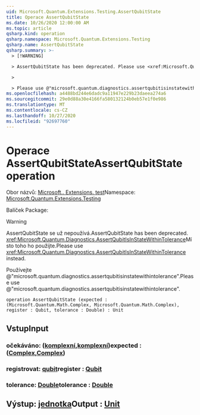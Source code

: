 ```yaml
---
uid: Microsoft.Quantum.Extensions.Testing.AssertQubitState
title: Operace AssertQubitState
ms.date: 10/26/2020 12:00:00 AM
ms.topic: article
qsharp.kind: operation
qsharp.namespace: Microsoft.Quantum.Extensions.Testing
qsharp.name: AssertQubitState
qsharp.summary: >-
  > [!WARNING]

  > AssertQubitState has been deprecated. Please use <xref:Microsoft.Quantum.Diagnostics.AssertQubitIsInStateWithinTolerance> instead.

  >

  > Please use @"microsoft.quantum.diagnostics.assertqubitisinstatewithintolerance".
ms.openlocfilehash: a4488bd244e6dadc9a11947e229b23daeea274a6
ms.sourcegitcommit: 29e0d88a30e4166fa580132124b0eb57e1f0e986
ms.translationtype: MT
ms.contentlocale: cs-CZ
ms.lasthandoff: 10/27/2020
ms.locfileid: "92697760"
---
```

# <a name="assertqubitstate-operation"></a><span data-ttu-id="dd28f-102">Operace AssertQubitState</span><span class="sxs-lookup"><span data-stu-id="dd28f-102">AssertQubitState operation</span></span>

<span data-ttu-id="dd28f-103">Obor názvů: [Microsoft.. Extensions. test](xref:Microsoft.Quantum.Extensions.Testing)</span><span class="sxs-lookup"><span data-stu-id="dd28f-103">Namespace: [Microsoft.Quantum.Extensions.Testing](xref:Microsoft.Quantum.Extensions.Testing)</span></span>

<span data-ttu-id="dd28f-104">Balíček [](https://nuget.org/packages/)</span><span class="sxs-lookup"><span data-stu-id="dd28f-104">Package: [](https://nuget.org/packages/)</span></span>


> [!WARNING]
> <span data-ttu-id="dd28f-105">AssertQubitState se už nepoužívá.</span><span class="sxs-lookup"><span data-stu-id="dd28f-105">AssertQubitState has been deprecated.</span></span> <span data-ttu-id="dd28f-106"><xref:Microsoft.Quantum.Diagnostics.AssertQubitIsInStateWithinTolerance>Místo toho ho použijte.</span><span class="sxs-lookup"><span data-stu-id="dd28f-106">Please use <xref:Microsoft.Quantum.Diagnostics.AssertQubitIsInStateWithinTolerance> instead.</span></span>
>
> <span data-ttu-id="dd28f-107">Používejte @"microsoft.quantum.diagnostics.assertqubitisinstatewithintolerance".</span><span class="sxs-lookup"><span data-stu-id="dd28f-107">Please use @"microsoft.quantum.diagnostics.assertqubitisinstatewithintolerance".</span></span>



```qsharp
operation AssertQubitState (expected : (Microsoft.Quantum.Math.Complex, Microsoft.Quantum.Math.Complex), register : Qubit, tolerance : Double) : Unit
```


## <a name="input"></a><span data-ttu-id="dd28f-108">Vstup</span><span class="sxs-lookup"><span data-stu-id="dd28f-108">Input</span></span>

### <a name="expected--complexcomplex"></a><span data-ttu-id="dd28f-109">očekáváno: ([komplexní](xref:Microsoft.Quantum.Math.Complex),[komplexní](xref:Microsoft.Quantum.Math.Complex))</span><span class="sxs-lookup"><span data-stu-id="dd28f-109">expected : ([Complex](xref:Microsoft.Quantum.Math.Complex),[Complex](xref:Microsoft.Quantum.Math.Complex))</span></span>




### <a name="register--qubit"></a><span data-ttu-id="dd28f-110">registrovat: [qubit](xref:microsoft.quantum.lang-ref.qubit)</span><span class="sxs-lookup"><span data-stu-id="dd28f-110">register : [Qubit](xref:microsoft.quantum.lang-ref.qubit)</span></span>




### <a name="tolerance--double"></a><span data-ttu-id="dd28f-111">tolerance: [Double](xref:microsoft.quantum.lang-ref.double)</span><span class="sxs-lookup"><span data-stu-id="dd28f-111">tolerance : [Double](xref:microsoft.quantum.lang-ref.double)</span></span>





## <a name="output--unit"></a><span data-ttu-id="dd28f-112">Výstup: [jednotka](xref:microsoft.quantum.lang-ref.unit)</span><span class="sxs-lookup"><span data-stu-id="dd28f-112">Output : [Unit](xref:microsoft.quantum.lang-ref.unit)</span></span>

